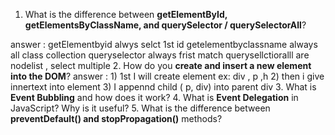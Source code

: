 1. What is the difference between **getElementById, getElementsByClassName, and querySelector / querySelectorAll**?

answer : getElementbyid alwys selct 1st id 
getelementbyclassname always all class collection
queryselector always frist match
querysellctioralll are nodelist , select multiple
2. How do you **create and insert a new element into the DOM**?
answer : 1) 1st I will create element ex: div , p ,h 
         2) then i give innertext into element 
         3) I appennd child ( p, div) into parent div
3. What is **Event Bubbling** and how does it work?
4. What is **Event Delegation** in JavaScript? Why is it useful?
5. What is the difference between **preventDefault() and stopPropagation()** methods?